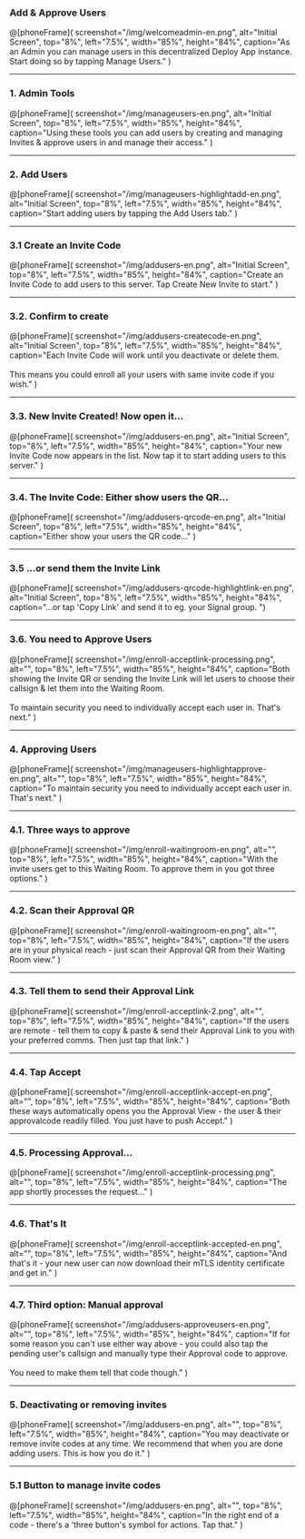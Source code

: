 ### Add & Approve Users
@[phoneFrame](
  screenshot="/img/welcomeadmin-en.png",
  alt="Initial Screen",
  top="8%", left="7.5%", width="85%", height="84%",
  caption="As an Admin you can manage users in this decentralized Deploy App instance. Start doing so by tapping Manage Users."
)

---

### 1. Admin Tools
@[phoneFrame](
  screenshot="/img/manageusers-en.png",
  alt="Initial Screen",
  top="8%", left="7.5%", width="85%", height="84%",
  caption="Using these tools you can add users by creating and managing Invites & approve users in and manage their access."
)

---

### 2. Add Users
@[phoneFrame](
  screenshot="/img/manageusers-highlightadd-en.png",
  alt="Initial Screen",
  top="8%", left="7.5%", width="85%", height="84%",
  caption="Start adding users by tapping the Add Users tab."
)

---

### 3.1 Create an Invite Code
@[phoneFrame](
  screenshot="/img/addusers-en.png",
  alt="Initial Screen",
  top="8%", left="7.5%", width="85%", height="84%",
  caption="Create an Invite Code to add users to this server. Tap Create New Invite to start."
)

---

### 3.2. Confirm to create
@[phoneFrame](
  screenshot="/img/addusers-createcode-en.png",
  alt="Initial Screen",
  top="8%", left="7.5%", width="85%", height="84%",
  caption="Each Invite Code will work until you deactivate or delete them. <br/><br/> This means you could enroll all your users with same invite code if you wish."
)

---
### 3.3. New Invite Created! Now open it...
@[phoneFrame](
  screenshot="/img/addusers-en.png",
  alt="Initial Screen",
  top="8%", left="7.5%", width="85%", height="84%",
  caption="Your new Invite Code now appears in the list. Now tap it to start adding users to this server."
)

---

### 3.4. The Invite Code: Either show users the QR...
@[phoneFrame](
  screenshot="/img/addusers-qrcode-en.png",
  alt="Initial Screen",
  top="8%", left="7.5%", width="85%", height="84%",
  caption="Either show your users the QR code..."
)

---

### 3.5 ...or send them the Invite Link
@[phoneFrame](
  screenshot="/img/addusers-qrcode-highlightlink-en.png",
  alt="Initial Screen",
  top="8%", left="7.5%", width="85%", height="84%",
  caption="...or tap 'Copy Link' and send it to eg. your Signal group. ")

---

### 3.6. You need to Approve Users
@[phoneFrame](
  screenshot="/img/enroll-acceptlink-processing.png",
  alt="",
  top="8%", left="7.5%", width="85%", height="84%",
  caption="Both showing the Invite QR or sending the Invite Link will let users to choose their callsign & let them into the Waiting Room. <br/> <br/> To maintain security you need to individually accept each user in. That's next."
)

---

### 4. Approving Users
@[phoneFrame](
  screenshot="/img/manageusers-highlightapprove-en.png",
  alt="",
  top="8%", left="7.5%", width="85%", height="84%",
  caption="To maintain security you need to individually accept each user in. That's next."
)

---

### 4.1. Three ways to approve
@[phoneFrame](
  screenshot="/img/enroll-waitingroom-en.png",
  alt="",
  top="8%", left="7.5%", width="85%", height="84%",
  caption="With the invite users get to this Waiting Room. To approve them in you got three options."
)

---

### 4.2. Scan their Approval QR
@[phoneFrame](
  screenshot="/img/enroll-waitingroom-en.png",
  alt="",
  top="8%", left="7.5%", width="85%", height="84%",
  caption="If the users are in your physical reach - just scan their Approval QR from their Waiting Room view."
)

---

### 4.3. Tell them to send their Approval Link
@[phoneFrame](
  screenshot="/img/enroll-acceptlink-2.png",
  alt="",
  top="8%", left="7.5%", width="85%", height="84%",
  caption="If the users are remote - tell them to copy & paste & send their Approval Link to you with your preferred comms. Then just tap that link."
)

---

### 4.4. Tap Accept
@[phoneFrame](
  screenshot="/img/enroll-acceptlink-accept-en.png",
  alt="",
  top="8%", left="7.5%", width="85%", height="84%",
  caption="Both these ways automatically opens you the Approval View - the user & their approvalcode readily filled. You just have to push Accept."
)

---

### 4.5. Processing Approval...
@[phoneFrame](
  screenshot="/img/enroll-acceptlink-processing.png",
  alt="",
  top="8%", left="7.5%", width="85%", height="84%",
  caption="The app shortly processes the request..."
)

---

### 4.6. That's It
@[phoneFrame](
  screenshot="/img/enroll-acceptlink-accepted-en.png",
  alt="",
  top="8%", left="7.5%", width="85%", height="84%",
  caption="And that's it - your new user can now download their mTLS identity certificate and get in."
)

---

### 4.7. Third option: Manual approval
@[phoneFrame](
  screenshot="/img/addusers-approveusers-en.png",
  alt="",
  top="8%", left="7.5%", width="85%", height="84%",
  caption="If for some reason you can't use either way above - you could also tap the pending user's callsign and manually type their Approval code to approve. <br/><br/>You need to make them tell that code though."
)

---

### 5. Deactivating or removing invites
@[phoneFrame](
  screenshot="/img/addusers-en.png",
  alt="",
  top="8%", left="7.5%", width="85%", height="84%",
  caption="You may deactivate or remove invite codes at any time. We recommend that when you are done adding users. This is how you do it."
)

---

### 5.1 Button to manage invite codes
@[phoneFrame](
  screenshot="/img/addusers-en.png",
  alt="",
  top="8%", left="7.5%", width="85%", height="84%",
  caption="In the right end of a code - there's a 'three button's symbol for actions. Tap that."
)